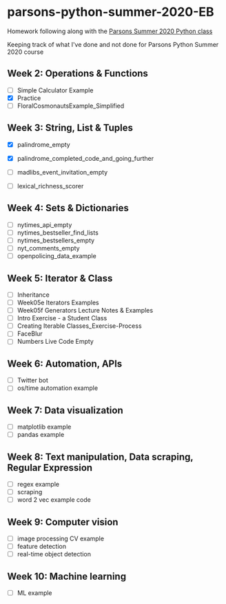 # parsons-python-summer-2020-EB
Homework following along with the [Parsons Summer 2020 Python class](https://github.com/parsons-python-summer-2020/python)

Keeping track of what I've done and not done for Parsons Python Summer 2020 course

## **Week 2: Operations & Functions**
  - [ ] Simple Calculator Example
  - [X] Practice
  - [ ] FloralCosmonautsExample_Simplified

## **Week 3: String, List & Tuples**
  - [X] palindrome_empty
  - [X] palindrome_completed_code_and_going_further
  - [ ] madlibs_event_invitation_empty
  - [ ] lexical_richness_scorer


## **Week 4: Sets & Dictionaries**
  - [ ] nytimes_api_empty
  - [ ] nytimes_bestseller_find_lists
  - [ ] nytimes_bestsellers_empty
  - [ ] nyt_comments_empty
  - [ ] openpolicing_data_example

## **Week 5: Iterator & Class**
  - [ ] Inheritance
  - [ ] Week05e Iterators Examples
  - [ ] Week05f Generators Lecture Notes & Examples
  - [ ] Intro Exercise - a Student Class
  - [ ] Creating Iterable Classes_Exercise-Process
  - [ ] FaceBlur
  - [ ] Numbers Live Code Empty

## **Week 6: Automation, APIs**
  - [ ] Twitter bot
  - [ ] os/time automation example

## **Week 7: Data visualization**
  - [ ] matplotlib example
  - [ ] pandas example

## **Week 8: Text manipulation, Data scraping, Regular Expression**
  - [ ] regex example
  - [ ] scraping
  - [ ] word 2 vec example code

## **Week 9: Computer vision**
  - [ ] image processing CV example
  - [ ] feature detection
  - [ ] real-time object detection

## **Week 10: Machine learning**
  - [ ] ML example

